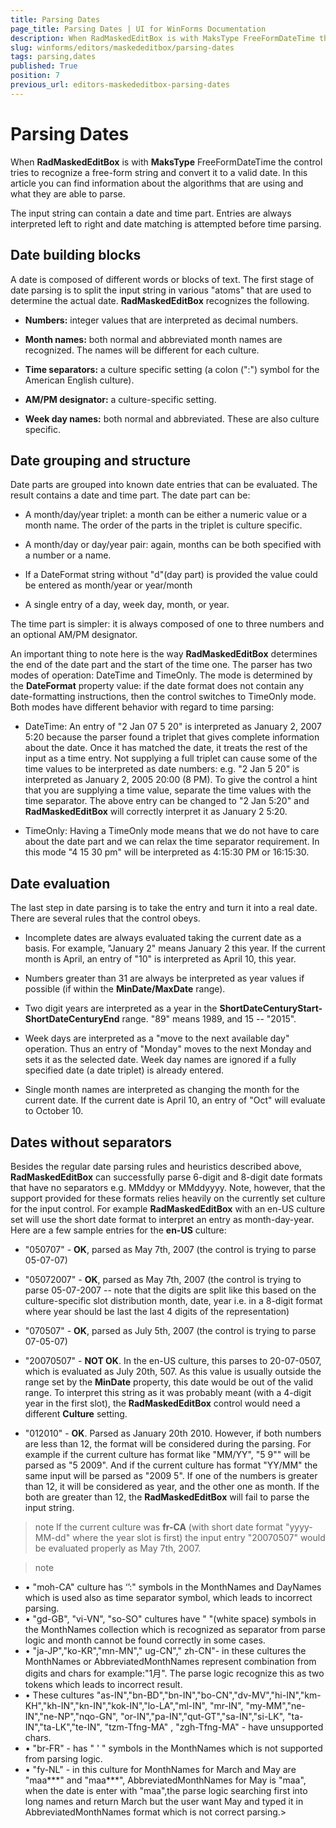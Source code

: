 ```yaml
---
title: Parsing Dates
page_title: Parsing Dates | UI for WinForms Documentation
description: When RadMaskedEditBox is with MaksType FreeFormDateTime the control tries to recognize a free-form string and convert it to a valid date. 
slug: winforms/editors/maskededitbox/parsing-dates
tags: parsing,dates
published: True
position: 7
previous_url: editors-maskededitbox-parsing-dates
---
```


# Parsing Dates



When __RadMaskedEditBox__ is with __MaksType__ FreeFormDateTime the control tries to recognize a free-form string and convert it to a valid date. In this article you can find information about the algorithms that are using and what they are able to parse.
      

The input string can contain a date and time part. Entries are always interpreted left to right and date matching is attempted before time parsing.
      

## Date building blocks

A date is composed of different words or blocks of text. The first stage of date parsing is to split the input string in various "atoms" that are used to determine the actual date. __RadMaskedEditBox__ recognizes the following.
        

* __Numbers:__ integer values that are interpreted as decimal numbers.
            

* __Month names:__ both normal and abbreviated month names are recognized. The names will be different for each culture.
            

* __Time separators:__ a culture specific setting (a colon (":") symbol for the American English culture).
            

* __AM/PM designator:__ a culture-specific setting.
            

* __Week day names:__ both normal and abbreviated. These are also culture specific.
            

## Date grouping and structure
      

Date parts are grouped into known date entries that can be evaluated. The result contains a date and time part. The date part can be:
        

* A month/day/year triplet: a month can be either a numeric value or a month name. The order of the parts in the triplet is culture specific.
            

* A month/day or day/year pair: again, months can be both specified with a number or a name.
            

* If a DateFormat string without "d"(day part) is provided the value could be entered as month/year or year/month
            

* A single entry of a day, week day, month, or year.
            

The time part is simpler: it is always composed of one to three numbers and an optional AM/PM designator.

An important thing to note here is the way __RadMaskedEditBox__ determines the end of the date part and the start of the time one. The parser has two modes of operation: DateTime and TimeOnly. The mode is determined by the __DateFormat__ property value: if the date format does not contain any date-formatting instructions, then the control switches to TimeOnly mode. Both modes have different behavior with regard to time parsing:

* DateTime: An entry of "2 Jan 07 5 20" is interpreted as January 2, 2007 5:20 because the parser found a triplet that gives complete information about the date. Once it has matched the date, it treats the rest of the input as a time entry. Not supplying a full triplet can cause some of the time values to be interpreted as date numbers: e.g. "2 Jan 5 20" is interpreted as January 2, 2005 20:00 (8 PM). To give the control a hint that you are supplying a time value, separate the time values with the time separator. The above entry can be changed to "2 Jan 5:20" and __RadMaskedEditBox__ will correctly interpret it as January 2 5:20.
            

* TimeOnly: Having a TimeOnly mode means that we do not have to care about the date part and we can relax the time separator requirement. In this mode "4 15 30 pm" will be interpreted as 4:15:30 PM or 16:15:30.
            

## Date evaluation

The last step in date parsing is to take the entry and turn it into a real date. There are several rules that the control obeys.

* Incomplete dates are always evaluated taking the current date as a basis. For example, "January 2" means January 2 this year. If the current month is April, an entry of "10" is interpreted as April 10, this year.
            

* Numbers greater than 31 are always be interpreted as year values if possible (if within the __MinDate/MaxDate__ range).
            

* Two digit years are interpreted as a year in the __ShortDateCenturyStart-ShortDateCenturyEnd__ range. "89" means 1989, and 15 -- "2015".
            

* Week days are interpreted as a "move to the next available day" operation. Thus an entry of "Monday" moves to the next Monday and sets it as the selected date. Week day names are ignored if a fully specified date (a date triplet) is already entered.
            

* Single month names are interpreted as changing the month for the current date. If the current date is April 10, an entry of "Oct" will evaluate to October 10.
            

## Dates without separators
      

Besides the regular date parsing rules and heuristics described above, __RadMaskedEditBox__ can successfully parse 6-digit and 8-digit date formats that have no separators e.g. MMddyy or MMddyyyy. Note, however, that the support provided for these formats relies heavily on the currently set culture for the input control. For example __RadMaskedEditBox__ with an en-US culture set will use the short date format to interpret an entry as month-day-year. Here are a few sample entries for the __en-US__ culture:
        

* "050707" - __OK__, parsed as May 7th, 2007 (the control is trying to parse 05-07-07)
            

* "05072007" - __OK__, parsed as May 7th, 2007 (the control is trying to parse 05-07-2007 -- note that the digits are split like this based on the culture-specific slot distribution month, date, year i.e. in a 8-digit format where year should be last the last 4 digits of the representation)
            

* "070507" - __OK__, parsed as July 5th, 2007 (the control is trying to parse 07-05-07)
            

* "20070507" - __NOT OK__. In the en-US culture, this parses to 20-07-0507, which is evaluated as July 20th, 507. As this value is usually outside the range set by the __MinDate__ property, this date would be out of the valid range. To interpret this string as it was probably meant (with a 4-digit year in the first slot), the __RadMaskedEditBox__ control would need a different __Culture__ setting.
            

* "012010" - __OK__. Parsed as January 20th 2010. However, if both numbers are less than 12, the format will be considered during the parsing. For example if the current culture has format like "MM/YY", "5 9"" will be parsed as "5 2009". And if the current culture has format "YY/MM" the same input will be parsed as "2009 5". If one of the numbers is greater than 12, it will be considered as year, and the other one as month. If the both are greater than 12, the __RadMaskedEditBox__ will fail to parse the input string.
            

>note If the current culture was __fr-CA__ (with short date format "yyyy-MM-dd" where the year slot is first) the input entry "20070507" would be evaluated properly as May 7th, 2007.
>


>note 
* •	"moh-CA" culture has ‘’:" symbols in the MonthNames and DayNames which is used also as time separator symbol, which leads to incorrect parsing.
* •	"gd-GB", "vi-VN", "so-SO" cultures have " "(white space) symbols in the MonthNames collection which is recognized as separator from parse logic and month cannot be found correctly in some cases.
* •	"ja-JP","ko-KR","mn-MN"," ug-CN"," zh-CN"- in these cultures the MonthNames  or AbbreviatedMonthNames represent combination from digits and chars for example:"1月". The parse logic recognize this as two tokens which leads to incorrect result.
* •	These cultures "as-IN","bn-BD","bn-IN","bo-CN","dv-MV","hi-IN","km-KH","kh-IN","kn-IN","kok-IN","lo-LA","ml-IN", "mr-IN", "my-MM","ne-IN","ne-NP","nqo-GN", "or-IN","pa-IN","qut-GT","sa-IN","si-LK", "ta-IN","ta-LK","te-IN", "tzm-Tfng-MA" , "zgh-Tfng-MA" - have unsupported chars.
* •	"br-FR" - has " ' " symbols in the MonthNames  which is not supported from parsing logic.
* •	"fy-NL" - in this culture for MonthNames  for March and May are "maa***" and "maa***", AbbreviatedMonthNames for May is "maa", when the date is enter with "maa",the parse logic searching first into long names and return March but the user want May and typed it in AbbreviatedMonthNames format which is not correct parsing.>

